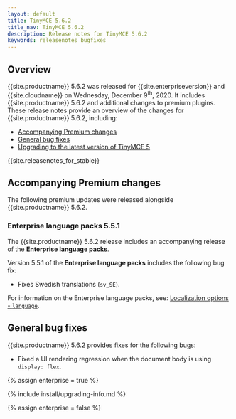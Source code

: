 ```yaml
---
layout: default
title: TinyMCE 5.6.2
title_nav: TinyMCE 5.6.2
description: Release notes for TinyMCE 5.6.2
keywords: releasenotes bugfixes
---
```


## Overview

{{site.productname}} 5.6.2 was released for {{site.enterpriseversion}} and {{site.cloudname}} on Wednesday, December 9<sup>th</sup>, 2020. It includes {{site.productname}} 5.6.2 and additional changes to premium plugins. These release notes provide an overview of the changes for {{site.productname}} 5.6.2, including:

- [Accompanying Premium changes](#accompanyingpremiumchanges)
- [General bug fixes](#generalbugfixes)
- [Upgrading to the latest version of TinyMCE 5](#upgradingtothelatestversionoftinymce5)

{{site.releasenotes_for_stable}}

## Accompanying Premium changes

The following premium updates were released alongside {{site.productname}} 5.6.2.

### Enterprise language packs 5.5.1

The {{site.productname}} 5.6.2 release includes an accompanying release of the **Enterprise language packs**.

Version 5.5.1 of the **Enterprise language packs** includes the following bug fix:

- Fixes Swedish translations (`sv_SE`).

For information on the Enterprise language packs, see: [Localization options - `language`]({{site.baseurl}}/configure/localization/#language).

## General bug fixes

{{site.productname}} 5.6.2 provides fixes for the following bugs:

- Fixed a UI rendering regression when the document body is using `display: flex`.

{% assign enterprise = true %}

{% include install/upgrading-info.md %}

{% assign enterprise = false %}
